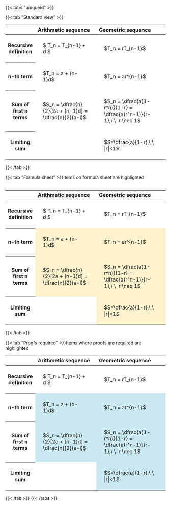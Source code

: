 ---
---

{{< tabs "uniqueid" >}}

{{< tab "Standard view" >}}
<style type="text/css">
#T_6142f th.col_heading {
  text-align: left;
  font-size: 1em;
}
#T_6142f td {
  text-align: left;
  font-size: 1em;
  padding: 1.5em;
}
#T_6142f_row0_col0, #T_6142f_row0_col1, #T_6142f_row1_col0, #T_6142f_row1_col1, #T_6142f_row2_col0, #T_6142f_row2_col1, #T_6142f_row3_col0, #T_6142f_row3_col1 {
  width: 400px;
  white-space: pre-wrap;
}
</style>
<table id="T_6142f">
  <thead>
    <tr>
      <th class="blank level0" >&nbsp;</th>
      <th id="T_6142f_level0_col0" class="col_heading level0 col0" >Arithmetic sequence</th>
      <th id="T_6142f_level0_col1" class="col_heading level0 col1" >Geometric sequence</th>
    </tr>
  </thead>
  <tbody>
    <tr>
      <th id="T_6142f_level0_row0" class="row_heading level0 row0" >Recursive definition</th>
      <td id="T_6142f_row0_col0" class="data row0 col0" >$ T_n = T_{n-1} + d $</td>
      <td id="T_6142f_row0_col1" class="data row0 col1" >$T_n = rT_{n-1}$</td>
    </tr>
    <tr>
      <th id="T_6142f_level0_row1" class="row_heading level0 row1" >n-th term</th>
      <td id="T_6142f_row1_col0" class="data row1 col0" >$T_n = a + (n-1)d$</td>
      <td id="T_6142f_row1_col1" class="data row1 col1" >$T_n = ar^{n-1}$</td>
    </tr>
    <tr>
      <th id="T_6142f_level0_row2" class="row_heading level0 row2" >Sum of first n terms</th>
      <td id="T_6142f_row2_col0" class="data row2 col0" >$S_n = \dfrac{n}{2}[2a + (n-1)d] = \dfrac{n}{2}(a+l)$</td>
      <td id="T_6142f_row2_col1" class="data row2 col1" >$S_n = \dfrac{a(1-r^n)}{1-r} = \dfrac{a(r^n-1)}{r-1},\ \  r \neq 1$</td>
    </tr>
    <tr>
      <th id="T_6142f_level0_row3" class="row_heading level0 row3" >Limiting sum</th>
      <td id="T_6142f_row3_col0" class="data row3 col0" ></td>
      <td id="T_6142f_row3_col1" class="data row3 col1" >$S=\dfrac{a}{1-r},\ \ |r|<1$</td>
    </tr>
  </tbody>
</table>
{{< /tab >}}

{{< tab "Formula sheet" >}}Items on formula sheet are highlighted
<br><br><style type="text/css">
#T_11424 th.col_heading {
  text-align: left;
  font-size: 1em;
}
#T_11424 td {
  text-align: left;
  font-size: 1em;
  padding: 1.5em;
}
#T_11424_row0_col0, #T_11424_row0_col1, #T_11424_row3_col0 {
  width: 400px;
  white-space: pre-wrap;
}
#T_11424_row1_col0, #T_11424_row1_col1, #T_11424_row2_col0, #T_11424_row2_col1, #T_11424_row3_col1 {
  width: 400px;
  background-color: rgba(255,194,10, 0.2);
  white-space: pre-wrap;
}
</style>
<table id="T_11424">
  <thead>
    <tr>
      <th class="blank level0" >&nbsp;</th>
      <th id="T_11424_level0_col0" class="col_heading level0 col0" >Arithmetic sequence</th>
      <th id="T_11424_level0_col1" class="col_heading level0 col1" >Geometric sequence</th>
    </tr>
  </thead>
  <tbody>
    <tr>
      <th id="T_11424_level0_row0" class="row_heading level0 row0" >Recursive definition</th>
      <td id="T_11424_row0_col0" class="data row0 col0" >$ T_n = T_{n-1} + d $</td>
      <td id="T_11424_row0_col1" class="data row0 col1" >$T_n = rT_{n-1}$</td>
    </tr>
    <tr>
      <th id="T_11424_level0_row1" class="row_heading level0 row1" >n-th term</th>
      <td id="T_11424_row1_col0" class="data row1 col0" >$T_n = a + (n-1)d$</td>
      <td id="T_11424_row1_col1" class="data row1 col1" >$T_n = ar^{n-1}$</td>
    </tr>
    <tr>
      <th id="T_11424_level0_row2" class="row_heading level0 row2" >Sum of first n terms</th>
      <td id="T_11424_row2_col0" class="data row2 col0" >$S_n = \dfrac{n}{2}[2a + (n-1)d] = \dfrac{n}{2}(a+l)$</td>
      <td id="T_11424_row2_col1" class="data row2 col1" >$S_n = \dfrac{a(1-r^n)}{1-r} = \dfrac{a(r^n-1)}{r-1},\ \  r \neq 1$</td>
    </tr>
    <tr>
      <th id="T_11424_level0_row3" class="row_heading level0 row3" >Limiting sum</th>
      <td id="T_11424_row3_col0" class="data row3 col0" ></td>
      <td id="T_11424_row3_col1" class="data row3 col1" >$S=\dfrac{a}{1-r},\ \ |r|<1$</td>
    </tr>
  </tbody>
</table>
{{< /tab >}}

{{< tab "Proofs required" >}}Items where proofs are required are highlighted
<br>
<style type="text/css">
#T_defad th.col_heading {
  text-align: left;
  font-size: 1em;
}
#T_defad td {
  text-align: left;
  font-size: 1em;
  padding: 1.5em;
}
#T_defad_row0_col0, #T_defad_row0_col1, #T_defad_row3_col0 {
  width: 400px;
  white-space: pre-wrap;
}
#T_defad_row1_col0, #T_defad_row1_col1, #T_defad_row2_col0, #T_defad_row2_col1, #T_defad_row3_col1 {
  width: 400px;
  background-color: rgba(0,150,200, 0.2);
  white-space: pre-wrap;
}
</style>
<table id="T_defad">
  <thead>
    <tr>
      <th class="blank level0" >&nbsp;</th>
      <th id="T_defad_level0_col0" class="col_heading level0 col0" >Arithmetic sequence</th>
      <th id="T_defad_level0_col1" class="col_heading level0 col1" >Geometric sequence</th>
    </tr>
  </thead>
  <tbody>
    <tr>
      <th id="T_defad_level0_row0" class="row_heading level0 row0" >Recursive definition</th>
      <td id="T_defad_row0_col0" class="data row0 col0" >$ T_n = T_{n-1} + d $</td>
      <td id="T_defad_row0_col1" class="data row0 col1" >$T_n = rT_{n-1}$</td>
    </tr>
    <tr>
      <th id="T_defad_level0_row1" class="row_heading level0 row1" >n-th term</th>
      <td id="T_defad_row1_col0" class="data row1 col0" >$T_n = a + (n-1)d$</td>
      <td id="T_defad_row1_col1" class="data row1 col1" >$T_n = ar^{n-1}$</td>
    </tr>
    <tr>
      <th id="T_defad_level0_row2" class="row_heading level0 row2" >Sum of first n terms</th>
      <td id="T_defad_row2_col0" class="data row2 col0" >$S_n = \dfrac{n}{2}[2a + (n-1)d] = \dfrac{n}{2}(a+l)$</td>
      <td id="T_defad_row2_col1" class="data row2 col1" >$S_n = \dfrac{a(1-r^n)}{1-r} = \dfrac{a(r^n-1)}{r-1},\ \  r \neq 1$</td>
    </tr>
    <tr>
      <th id="T_defad_level0_row3" class="row_heading level0 row3" >Limiting sum</th>
      <td id="T_defad_row3_col0" class="data row3 col0" ></td>
      <td id="T_defad_row3_col1" class="data row3 col1" >$S=\dfrac{a}{1-r},\ \ |r|<1$</td>
    </tr>
  </tbody>
</table>
{{< /tab >}}
{{< /tabs >}}
